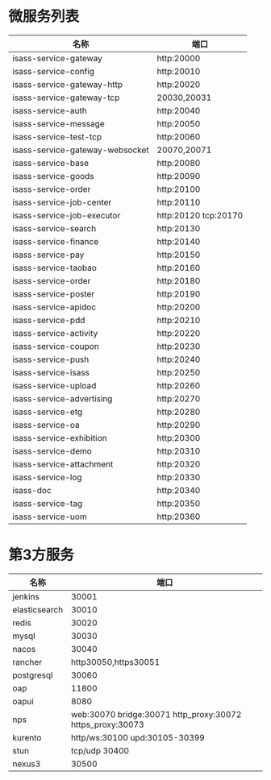 # 微服务列表
| 名称 | 端口 |
| --- | --- |
| isass-service-gateway | http:20000 |
| isass-service-config | http:20010 |
| isass-service-gateway-http | http:20020 |
| isass-service-gateway-tcp | 20030,20031 |
| isass-service-auth | http:20040 |
| isass-service-message | http:20050 |
| isass-service-test-tcp | http:20060 |
| isass-service-gateway-websocket | 20070,20071 |
| isass-service-base | http:20080 |
| isass-service-goods | http:20090 |
| isass-service-order | http:20100 |
| isass-service-job-center| http:20110 |
| isass-service-job-executor| http:20120 tcp:20170 |
| isass-service-search| http:20130 |
| isass-service-finance| http:20140 |
| isass-service-pay| http:20150 |
| isass-service-taobao| http:20160 |
| isass-service-order| http:20180 |
| isass-service-poster| http:20190 |
| isass-service-apidoc| http:20200 |
| isass-service-pdd| http:20210 |
| isass-service-activity| http:20220 |
| isass-service-coupon| http:20230 |
| isass-service-push| http:20240 |
| isass-service-isass| http:20250 |
| isass-service-upload| http:20260 |
| isass-service-advertising| http:20270 |
| isass-service-etg| http:20280 |
| isass-service-oa| http:20290 |
| isass-service-exhibition| http:20300 |
| isass-service-demo| http:20310 |
| isass-service-attachment| http:20320 |
| isass-service-log| http:20330 |
| isass-doc| http:20340 |
| isass-service-tag | http:20350 |
| isass-service-uom | http:20360 |

# 第3方服务
| 名称 | 端口 |
| --- | --- |
| jenkins | 30001 |
| elasticsearch | 30010 |
| redis | 30020 |
| mysql | 30030 |
| nacos | 30040 |
| rancher | http30050,https30051 |
| postgresql | 30060 |
| oap | 11800 |
| oapui | 8080 |
| nps | web:30070 bridge:30071 http_proxy:30072 https_proxy:30073|
| kurento | http/ws:30100 upd:30105-30399|
| stun | tcp/udp 30400|
| nexus3 | 30500|
